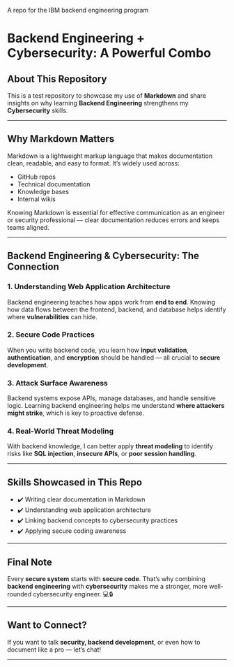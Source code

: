 
A repo for the IBM backend engineering program

# Backend Engineering + Cybersecurity: A Powerful Combo

## About This Repository

This is a test repository to showcase my use of **Markdown** and share insights on why learning **Backend Engineering** strengthens my **Cybersecurity** skills.

---

## Why Markdown Matters

Markdown is a lightweight markup language that makes documentation clean, readable, and easy to format. It’s widely used across:

- GitHub repos
- Technical documentation
- Knowledge bases
- Internal wikis

Knowing Markdown is essential for effective communication as an engineer or security professional — clear documentation reduces errors and keeps teams aligned.

---

## Backend Engineering & Cybersecurity: The Connection

### 1. Understanding Web Application Architecture
Backend engineering teaches how apps work from **end to end**. Knowing how data flows between the frontend, backend, and database helps identify where **vulnerabilities** can hide.

### 2. Secure Code Practices
When you write backend code, you learn how **input validation**, **authentication**, and **encryption** should be handled — all crucial to **secure development**.

### 3. Attack Surface Awareness
Backend systems expose APIs, manage databases, and handle sensitive logic. Learning backend engineering helps me understand **where attackers might strike**, which is key to proactive defense.

### 4. Real-World Threat Modeling
With backend knowledge, I can better apply **threat modeling** to identify risks like **SQL injection**, **insecure APIs**, or **poor session handling**.

---

## Skills Showcased in This Repo

- ✔️ Writing clear documentation in Markdown
- ✔️ Understanding web application architecture
- ✔️ Linking backend concepts to cybersecurity practices
- ✔️ Applying secure coding awareness

---

## Final Note

Every **secure system** starts with **secure code**. That’s why combining **backend engineering** with **cybersecurity** makes me a stronger, more well-rounded cybersecurity engineer. 💻🔒

---

## Want to Connect?

If you want to talk **security, backend development**, or even how to document like a pro — let’s chat!

---

